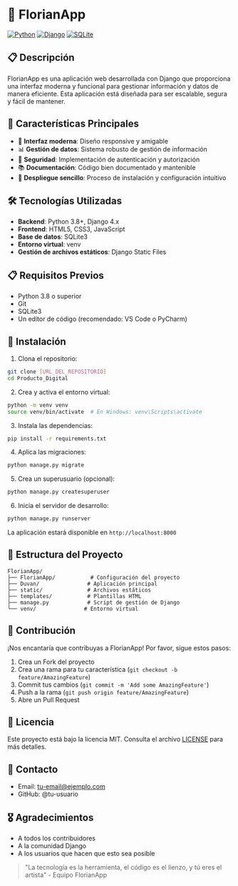 # 🌟 FlorianApp

[![Python](https://img.shields.io/badge/python-3.8+-blue.svg)](https://www.python.org/downloads/)
[![Django](https://img.shields.io/badge/django-4.x-green.svg)](https://www.djangoproject.com/)
[![SQLite](https://img.shields.io/badge/database-sqlite3-blue.svg)](https://www.sqlite.org/)

## 📋 Descripción

FlorianApp es una aplicación web desarrollada con Django que proporciona una interfaz moderna y funcional para gestionar información y datos de manera eficiente. Esta aplicación está diseñada para ser escalable, segura y fácil de mantener.

## 🚀 Características Principales

- 📱 **Interfaz moderna**: Diseño responsive y amigable
- 📊 **Gestión de datos**: Sistema robusto de gestión de información
- 🔐 **Seguridad**: Implementación de autenticación y autorización
- 📚 **Documentación**: Código bien documentado y mantenible
- 🔄 **Despliegue sencillo**: Proceso de instalación y configuración intuitivo

## 🛠️ Tecnologías Utilizadas

- **Backend**: Python 3.8+, Django 4.x
- **Frontend**: HTML5, CSS3, JavaScript
- **Base de datos**: SQLite3
- **Entorno virtual**: venv
- **Gestión de archivos estáticos**: Django Static Files

## 📋 Requisitos Previos

- Python 3.8 o superior
- Git
- SQLite3
- Un editor de código (recomendado: VS Code o PyCharm)

## 🚀 Instalación

1. Clona el repositorio:
```bash
git clone [URL_DEL_REPOSITORIO]
cd Producto_Digital
```

2. Crea y activa el entorno virtual:
```bash
python -m venv venv
source venv/bin/activate  # En Windows: venv\Scripts\activate
```

3. Instala las dependencias:
```bash
pip install -r requirements.txt
```

4. Aplica las migraciones:
```bash
python manage.py migrate
```

5. Crea un superusuario (opcional):
```bash
python manage.py createsuperuser
```

6. Inicia el servidor de desarrollo:
```bash
python manage.py runserver
```

La aplicación estará disponible en `http://localhost:8000`

## 📁 Estructura del Proyecto

```
FlorianApp/
├── FlorianApp/           # Configuración del proyecto
├── Duvan/               # Aplicación principal
├── static/              # Archivos estáticos
├── templates/           # Plantillas HTML
├── manage.py            # Script de gestión de Django
└── venv/               # Entorno virtual
```

## 🤝 Contribución

¡Nos encantaría que contribuyas a FlorianApp! Por favor, sigue estos pasos:

1. Crea un Fork del proyecto
2. Crea una rama para tu característica (`git checkout -b feature/AmazingFeature`)
3. Commit tus cambios (`git commit -m 'Add some AmazingFeature'`)
4. Push a la rama (`git push origin feature/AmazingFeature`)
5. Abre un Pull Request

## 📝 Licencia

Este proyecto está bajo la licencia MIT. Consulta el archivo [LICENSE](LICENSE) para más detalles.

## 📢 Contacto

- Email: [tu-email@ejemplo.com](mailto:tu-email@ejemplo.com)
- GitHub: @tu-usuario

## 🎖️ Agradecimientos

- A todos los contribuidores
- A la comunidad Django
- A los usuarios que hacen que esto sea posible

> "La tecnología es la herramienta, el código es el lienzo, y tú eres el artista" - Equipo FlorianApp

